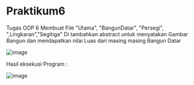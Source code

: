# Praktikum6
Tugas OOP 6
Membuat File "Utama", "BangunDatar", "Persegi", ",Lingkaran","Segitiga"
Di tambahkan abstract untuk menyatakan Gambar Bangun dan mendapatkan nilai Luas dari masing masing Bangun Datar

![image](https://user-images.githubusercontent.com/92707545/206894523-ecfcba54-7f02-42d2-b761-e6e2ec3bd847.png)

Hasil eksekusi Program :

![image](https://user-images.githubusercontent.com/92707545/206894625-a9fd3411-2d16-4475-a17e-56e902a1d1f6.png)
